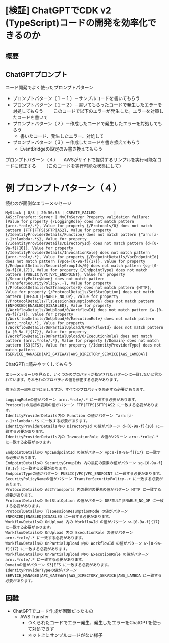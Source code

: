 # [検証] ChatGPTでCDK v2 (TypeScript)コードの開発を効率化できるのか

## 概要

## ChatGPTプロンプト

コード開発でよく使ったプロンプトパターン

- プロンプトバターン（１－１）－サンプルコードを書いてもらう
- プロンプトバターン（１ー２）－書いてもらったコードで発生したエラーを対処してもらう
　　このコードで以下のエラーが発生した。エラーを対策したコードを書いて
- プロンプトバターン（２）－作成したコードで発生したエラーを対処してもらう
    - 書いたコード、発生したエラー、対処して
- プロンプトバターン（３）－作成したコードを書き換えてもらう
    - EventBridgeの設定のみ書き換えてもらう


プロンプトバターン（４）
　AWSがサイトで提供するサンプルを実行可能なコードに修正する
　　（このコードを実行可能な状態にして）




# 例 プロンプトパターン（４）

読むのが面倒なエラーメッセージ

```
MyStack | 0/3 | 20:56:55 | CREATE_FAILED        | AWS::Transfer::Server | MyCfnServer Property validation failure: [Value for property {/LoggingRole} does not match pattern {arn:.*role/.*}, Value for property {/Protocols/0} does not match pattern {FTP|FTPS|SFTP|AS2}, Value for property {/IdentityProviderDetails/Function} does not match pattern {^arn:[a-z-]+:lambda:.*$}, Value for property {/IdentityProviderDetails/DirectoryId} does not match pattern {d-[0-9a-f]{10}}, Value for property {/IdentityProviderDetails/InvocationRole} does not match pattern {arn:.*role/.*}, Value for property {/EndpointDetails/VpcEndpointId} does not match pattern {vpce-[0-9a-f]{17}}, Value for property {/EndpointDetails/SecurityGroupIds/0} does not match pattern {sg-[0-9a-f]{8,17}}, Value for property {/EndpointType} does not match pattern {PUBLIC|VPC|VPC_ENDPOINT}, Value for property {/SecurityPolicyName} does not match pattern {TransferSecurityPolicy-.+}, Value for property {/ProtocolDetails/As2Transports/0} does not match pattern {HTTP}, Value for property {/ProtocolDetails/SetStatOption} does not match pattern {DEFAULT|ENABLE_NO_OP}, Value for property {/ProtocolDetails/TlsSessionResumptionMode} does not match pattern {ENFORCED|ENABLED|DISABLED}, Value for property {/WorkflowDetails/OnUpload/0/WorkflowId} does not match pattern {w-[0-9a-f]{17}}, Value for property {/WorkflowDetails/OnUpload/0/ExecutionRole} does not match pattern {arn:.*role/.*}, Value for property {/WorkflowDetails/OnPartialUpload/0/WorkflowId} does not match pattern {w-[0-9a-f]{17}}, Value for property {/WorkflowDetails/OnPartialUpload/0/ExecutionRole} does not match pattern {arn:.*role/.*}, Value for property {/Domain} does not match pattern {S3|EFS}, Value for property {/IdentityProviderType} does not match pattern {SERVICE_MANAGED|API_GATEWAY|AWS_DIRECTORY_SERVICE|AWS_LAMBDA}]
```

ChatGPTに読みやすくしてもらう

```
エラーメッセージを見ると、いくつかのプロパティが指定されたパターンに一致しないと言われています。それぞれのプロパティの値を修正する必要があります。

修正点の一部を以下に示しますが、すべてのプロパティを修正する必要があります。

LoggingRoleの値がパターン arn:.*role/.* に一致する必要があります。
Protocolsの最初の要素の値がパターン FTP|FTPS|SFTP|AS2 に一致する必要があります。
IdentityProviderDetails内の Function の値がパターン ^arn:[a-z-]+:lambda:.*$ に一致する必要があります。
IdentityProviderDetails内の DirectoryId の値がパターン d-[0-9a-f]{10} に一致する必要があります。
IdentityProviderDetails内の InvocationRole の値がパターン arn:.*role/.* に一致する必要があります。

EndpointDetailsの VpcEndpointId の値がパターン vpce-[0-9a-f]{17} に一致する必要があります。
EndpointDetailsの SecurityGroupIds 内の最初の要素の値がパターン sg-[0-9a-f]{8,17} に一致する必要があります。
EndpointTypeの値がパターン PUBLIC|VPC|VPC_ENDPOINT に一致する必要があります。
SecurityPolicyNameの値がパターン TransferSecurityPolicy-.+ に一致する必要があります。
ProtocolDetailsの As2Transports 内の最初の要素の値がパターン HTTP に一致する必要があります。
ProtocolDetailsの SetStatOption の値がパターン DEFAULT|ENABLE_NO_OP に一致する必要があります。
ProtocolDetailsの TlsSessionResumptionMode の値がパターン ENFORCED|ENABLED|DISABLED に一致する必要があります。
WorkflowDetailsの OnUpload 内の WorkflowId の値がパターン w-[0-9a-f]{17} に一致する必要があります。
WorkflowDetailsの OnUpload 内の ExecutionRole の値がパターン arn:.*role/.* に一致する必要があります。
WorkflowDetailsの OnPartialUpload 内の WorkflowId の値がパターン w-[0-9a-f]{17} に一致する必要があります。
WorkflowDetailsの OnPartialUpload 内の ExecutionRole の値がパターン arn:.*role/.* に一致する必要があります。
Domainの値がパターン S3|EFS に一致する必要があります。
IdentityProviderTypeの値がパターン SERVICE_MANAGED|API_GATEWAY|AWS_DIRECTORY_SERVICE|AWS_LAMBDA に一致する必要があります。
```



## 困難

- ChatGPTでコード作成が困難だったもの
    - AWS Transfer
        - つくられたコードでエラー発生、発生したエラーをChatGPTを使って対処できず
        - ネット上にサンプルコードがない様子



